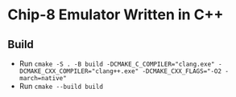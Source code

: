 # Chip-8 Emulator Written in C++
## Build
- Run `cmake -S . -B build -DCMAKE_C_COMPILER="clang.exe" -DCMAKE_CXX_COMPILER="clang++.exe" -DCMAKE_CXX_FLAGS="-O2 -march=native"`
- Run `cmake --build build`